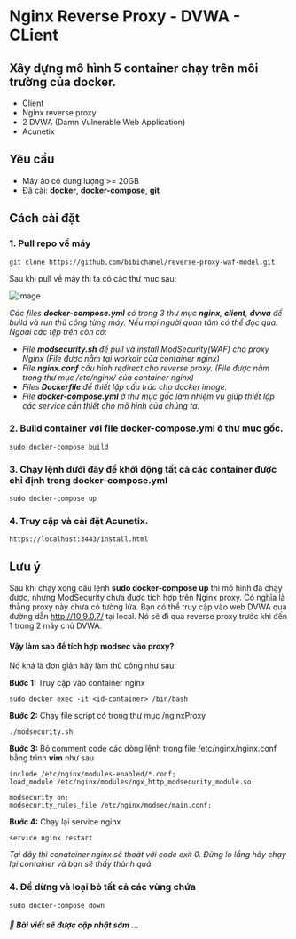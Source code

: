 # Nginx Reverse Proxy - DVWA - CLient

## Xây dựng mô hình 5 container chạy trên môi trường của docker.
 - Client
 - Nginx reverse proxy 
 - 2 DVWA (Damn Vulnerable Web Application)
 - Acunetix
 
## Yêu cầu
 - Máy ảo có dung lượng >= 20GB
 - Đã cài: **docker**, **docker-compose**, **git**
 
## Cách cài đặt

### 1. Pull repo về máy
```
git clone https://github.com/bibichanel/reverse-proxy-waf-model.git
```
Sau khi pull về máy thì ta có các thư mục sau:

![image](https://user-images.githubusercontent.com/65753412/168476210-2c48acfc-9fe3-4f77-9b9f-73668cdd3800.png)

_Các files **docker-compose.yml** có trong 3 thư mục **nginx**, **client**, **dvwa** để build và run thủ công từng máy. Nếu mọi người quan tâm có thể đọc qua._
_Ngoài các tệp trên còn có:_
- _File **modsecurity.sh** để pull và install ModSecurity(WAF) cho proxy Nginx (File được nằm tại workdir của container nginx)_
- _File **nginx.conf** cấu hình redirect cho reverse proxy. (File được nằm trong thư mục /etc/nginx/ của container nginx)_
- _Files **Dockerfile** để thiết lập cấu trúc cho docker image._
- _File **docker-compose.yml** ở thư mục gốc làm nhiệm vụ giúp thiết lập các service cần thiết cho mô hình của chúng ta._

### 2. Build container với file docker-compose.yml ở thư mục gốc. 
```
sudo docker-compose build
```

### 3. Chạy lệnh dưới đây để khởi động tất cả các container được chỉ định trong docker-compose.yml
```
sudo docker-compose up 
```
### 4. Truy cập và cài đặt Acunetix.
```
https://localhost:3443/install.html
```

## Lưu ý

Sau khi chạy xong câu lệnh **sudo docker-compose up** thì mô hình đã chạy được, nhưng ModSecurity chưa được tích hợp trên Nginx proxy. Có nghĩa là thằng proxy này chưa có tường lửa. Bạn có thể truy cập vào web DVWA qua đường dẫn http://10.9.0.7/ tại local. Nó sẽ đi qua reverse proxy trước khi đến 1 trong 2 máy chủ DVWA.

#### Vậy làm sao để tích hợp modsec vào proxy?

Nó khá là đơn giản hãy làm thủ công như sau:

**Bước 1:** Truy cập vào container nginx 
```
sudo docker exec -it <id-container> /bin/bash
```
**Bước 2:** Chạy file script có trong thư mục /nginxProxy
```
./modsecurity.sh
```
**Bước 3:** Bỏ comment code các dòng lệnh trong file /etc/nginx/nginx.conf bằng trình **vim** như sau
```
include /etc/nginx/modules-enabled/*.conf;
load_module /etc/nginx/modules/ngx_http_modsecurity_module.so;

modsecurity on;
modsecurity_rules_file /etc/nginx/modsec/main.conf;
```
**Bước 4:** Chạy lại service nginx
```
service nginx restart
```
_Tại đây thì conatainer nginx sẽ thoát với code exit 0. Đừng lo lắng hãy chạy lại container và bạn sẽ thấy thành quả._

### 4. Để dừng và loại bỏ tất cả các vùng chứa
```
sudo docker-compose down
```

##### :underage: Bài viết sẽ được cập nhật sớm ...

